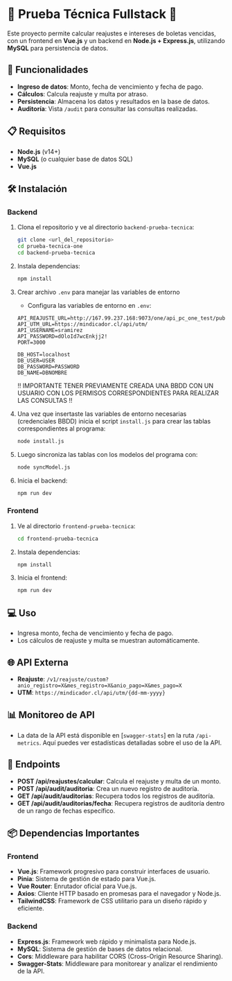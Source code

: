 # 🌟 Prueba Técnica Fullstack 🌟

Este proyecto permite calcular reajustes e intereses de boletas vencidas, con un frontend en **Vue.js** y un backend en **Node.js + Express.js**, utilizando **MySQL** para persistencia de datos.

## 🚀 Funcionalidades

- **Ingreso de datos**: Monto, fecha de vencimiento y fecha de pago.
- **Cálculos**: Calcula reajuste y multa por atraso.
- **Persistencia**: Almacena los datos y resultados en la base de datos.
- **Auditoría**: Vista `/audit` para consultar las consultas realizadas.

## 📋 Requisitos

- **Node.js** (v14+)
- **MySQL** (o cualquier base de datos SQL)
- **Vue.js**

## 🛠️ Instalación

### Backend

1. Clona el repositorio y ve al directorio `backend-prueba-tecnica`:

    ```bash
    git clone <url_del_repositorio>
    cd prueba-tecnica-one
    cd backend-prueba-tecnica
    ```

2. Instala dependencias:

    ```bash
    npm install
    ```

3. Crear archivo `.env` para manejar las variables de entorno

   - Configura las variables de entorno en `.env`:

    ```plaintext
    API_REAJUSTE_URL=http://167.99.237.168:9073/one/api_pc_one_test/public
    API_UTM_URL=https://mindicador.cl/api/utm/
    API_USERNAME=sramirez
    API_PASSWORD=dOloId7wcEnkjj2!
    PORT=3000

    DB_HOST=localhost
    DB_USER=USER
    DB_PASSWORD=PASSWORD
    DB_NAME=DBNOMBRE
    ```

    !! IMPORTANTE TENER PREVIAMENTE CREADA UNA BBDD CON UN USUARIO CON LOS PERMISOS CORRESPONDIENTES PARA REALIZAR LAS CONSULTAS !!

4. Una vez que insertaste las variables de entorno necesarias (credenciales BBDD) inicia el script `install.js` para crear las tablas correspondientes al programa:

    ```bash
    node install.js 
    ```

5. Luego sincroniza las tablas con los modelos del programa con:

    ```bash
    node syncModel.js
    ```

6. Inicia el backend:

    ```bash
    npm run dev
    ```

### Frontend

1. Ve al directorio `frontend-prueba-tecnica`:

    ```bash
    cd frontend-prueba-tecnica
    ```

2. Instala dependencias:

    ```bash
    npm install
    ```

3. Inicia el frontend:

    ```bash
    npm run dev
    ```

## 💻 Uso

- Ingresa monto, fecha de vencimiento y fecha de pago.
- Los cálculos de reajuste y multa se muestran automáticamente.

## 🌐 API Externa

- **Reajuste**: `/v1/reajuste/custom?anio_registro=X&mes_registro=X&anio_pago=X&mes_pago=X`
- **UTM**: `https://mindicador.cl/api/utm/{dd-mm-yyyy}`

## 📊 Monitoreo de API

- La data de la API está disponible en [`swagger-stats`] en la ruta `/api-metrics`. Aquí puedes ver estadísticas detalladas sobre el uso de la API.

## 📜 Endpoints

- **POST /api/reajustes/calcular**: Calcula el reajuste y multa de un monto.
- **POST /api/audit/auditoria**: Crea un nuevo registro de auditoría.
- **GET /api/audit/auditorias**: Recupera todos los registros de auditoría.
- **GET /api/audit/auditorias/fecha**: Recupera registros de auditoría dentro de un rango de fechas específico.


## 📦 Dependencias Importantes

### Frontend

- **Vue.js**: Framework progresivo para construir interfaces de usuario.
- **Pinia**: Sistema de gestión de estado para Vue.js.
- **Vue Router**: Enrutador oficial para Vue.js.
- **Axios**: Cliente HTTP basado en promesas para el navegador y Node.js.
- **TailwindCSS**: Framework de CSS utilitario para un diseño rápido y eficiente.

### Backend

- **Express.js**: Framework web rápido y minimalista para Node.js.
- **MySQL**: Sistema de gestión de bases de datos relacional.
- **Cors**: Middleware para habilitar CORS (Cross-Origin Resource Sharing).
- **Swagger-Stats**: Middleware para monitorear y analizar el rendimiento de la API.
